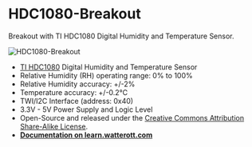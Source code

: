 # HDC1080-Breakout
Breakout with TI HDC1080 Digital Humidity and Temperature Sensor.

![HDC1080-Breakout](https://github.com/watterott/HDC1080-Breakout/raw/master/hardware/HDC1080-Breakout_v10.jpg)

* [TI HDC1080](https://www.ti.com/product/hdc1080) Digital Humidity and Temperature Sensor
* Relative Humidity (RH) operating range: 0% to 100%
* Relative Humidity accuracy: +/-2%
* Temperature accuracy: +/-0.2°C
* TWI/I2C Interface (address: 0x40)
* 3.3V - 5V Power Supply and Logic Level
* Open-Source and released under the [Creative Commons Attribution Share-Alike License](https://creativecommons.org/licenses/by-sa/4.0/).
* **[Documentation on learn.watterott.com](https://learn.watterott.com)**
